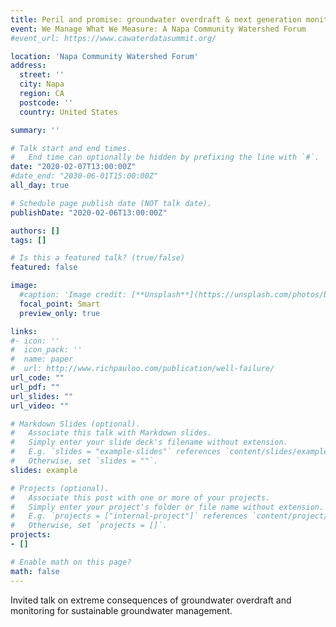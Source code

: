 ```yaml
---
title: Peril and promise: groundwater overdraft & next generation monitoring
event: We Manage What We Measure: A Napa Community Watershed Forum
#event_url: https://www.cawaterdatasummit.org/

location: 'Napa Community Watershed Forum'
address:
  street: ''
  city: Napa
  region: CA
  postcode: ''
  country: United States

summary: ''

# Talk start and end times.
#   End time can optionally be hidden by prefixing the line with `#`.
date: "2020-02-07T13:00:00Z"
#date_end: "2030-06-01T15:00:00Z"
all_day: true

# Schedule page publish date (NOT talk date).
publishDate: "2020-02-06T13:00:00Z"

authors: []
tags: []

# Is this a featured talk? (true/false)
featured: false

image:
  #caption: 'Image credit: [**Unsplash**](https://unsplash.com/photos/bzdhc5b3Bxs)'
  focal_point: Smart
  preview_only: true

links:
#- icon: ''
#  icon_pack: ''
#  name: paper
#  url: http://www.richpauloo.com/publication/well-failure/
url_code: ""
url_pdf: ""
url_slides: ""
url_video: ""

# Markdown Slides (optional).
#   Associate this talk with Markdown slides.
#   Simply enter your slide deck's filename without extension.
#   E.g. `slides = "example-slides"` references `content/slides/example-slides.md`.
#   Otherwise, set `slides = ""`.
slides: example

# Projects (optional).
#   Associate this post with one or more of your projects.
#   Simply enter your project's folder or file name without extension.
#   E.g. `projects = ["internal-project"]` references `content/project/deep-learning/index.md`.
#   Otherwise, set `projects = []`.
projects:
- []

# Enable math on this page?
math: false
---
```


Invited talk on extreme consequences of groundwater overdraft and monitoring for sustainable groundwater management.  

<script async class="speakerdeck-embed" data-id="eda4a74a5e6d4863aed7ec29a58cb123" data-ratio="1.77777777777778" src="//speakerdeck.com/assets/embed.js"></script>

